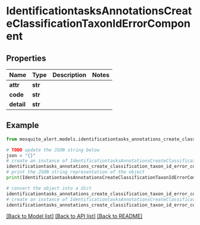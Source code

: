 # IdentificationtasksAnnotationsCreateClassificationTaxonIdErrorComponent


## Properties

Name | Type | Description | Notes
------------ | ------------- | ------------- | -------------
**attr** | **str** |  | 
**code** | **str** |  | 
**detail** | **str** |  | 

## Example

```python
from mosquito_alert.models.identificationtasks_annotations_create_classification_taxon_id_error_component import IdentificationtasksAnnotationsCreateClassificationTaxonIdErrorComponent

# TODO update the JSON string below
json = "{}"
# create an instance of IdentificationtasksAnnotationsCreateClassificationTaxonIdErrorComponent from a JSON string
identificationtasks_annotations_create_classification_taxon_id_error_component_instance = IdentificationtasksAnnotationsCreateClassificationTaxonIdErrorComponent.from_json(json)
# print the JSON string representation of the object
print(IdentificationtasksAnnotationsCreateClassificationTaxonIdErrorComponent.to_json())

# convert the object into a dict
identificationtasks_annotations_create_classification_taxon_id_error_component_dict = identificationtasks_annotations_create_classification_taxon_id_error_component_instance.to_dict()
# create an instance of IdentificationtasksAnnotationsCreateClassificationTaxonIdErrorComponent from a dict
identificationtasks_annotations_create_classification_taxon_id_error_component_from_dict = IdentificationtasksAnnotationsCreateClassificationTaxonIdErrorComponent.from_dict(identificationtasks_annotations_create_classification_taxon_id_error_component_dict)
```
[[Back to Model list]](../README.md#documentation-for-models) [[Back to API list]](../README.md#documentation-for-api-endpoints) [[Back to README]](../README.md)


